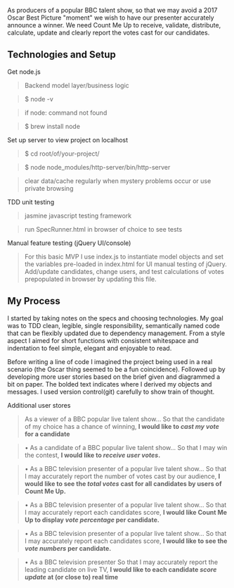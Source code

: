 As producers of a popular BBC talent show, so that we may avoid a 2017 Oscar Best Picture "moment" we wish to have our presenter accurately announce a winner. We need Count Me Up to receive, validate, distribute, calculate, update and clearly report the votes cast for our candidates.

## Technologies and Setup

Get node.js
> Backend model layer/business logic

>$ node -v

> if node: command not found

> $ brew install node

Set up server to view project on localhost
>$ cd root/of/your-project/

> $ node node_modules/http-server/bin/http-server

>clear data/cache regularly when mystery problems occur or use private browsing

TDD unit testing
>jasmine javascript testing framework

>  run SpecRunner.html in browser of choice to see tests

Manual feature testing (jQuery UI/console)
>For this basic MVP I use index.js to instantiate model objects and set the variables pre-loaded in index.html for UI manual testing of jQuery.  Add/update candidates, change users, and test calculations of votes prepopulated in browser by updating this file.




## My Process
I started by taking notes on the specs and choosing technologies. My goal was to TDD clean, legible, single responsibility, semantically named code that can be flexibly updated due to dependency management. From a style aspect I aimed for short functions with consistent whitespace and indentation to feel simple, elegant and enjoyable to read.

Before writing a line of code I imagined the project being used in a real scenario (the Oscar thing seemed to be a fun coincidence). Followed up by developing more user stories based on the brief given and diagrammed a bit on paper. The bolded text indicates where I derived my objects and messages. I used version control(git) carefully to show train of thought.

Additional user stores
> As a viewer of a BBC popular live talent show...
So that the candidate of my choice has a chance of winning,
**I would like to *cast my vote* for a candidate**

> • As a candidate of a BBC popular live talent show...
So that I may win the contest,
**I would like to *receive user votes*.**

> • As a BBC television presenter of a popular live talent show...
So that I may accurately report the number of votes cast by our audience,
**I would like to see the *total votes* cast for all candidates by users of Count Me Up.**

> • As a BBC television presenter of a popular live talent show...
So that I may accurately report each candidates score,
**I would like Count Me Up to display *vote percentage* per candidate.**

> • As a BBC television presenter of a popular live talent show...
So that I may accurately report each candidates score,
**I would like to see the *vote numbers* per candidate.**

> • As a BBC television presenter
So that I may accurately report the leading candidate on live TV,
**I would like to each candidate *score update* at (or close to) real time**
